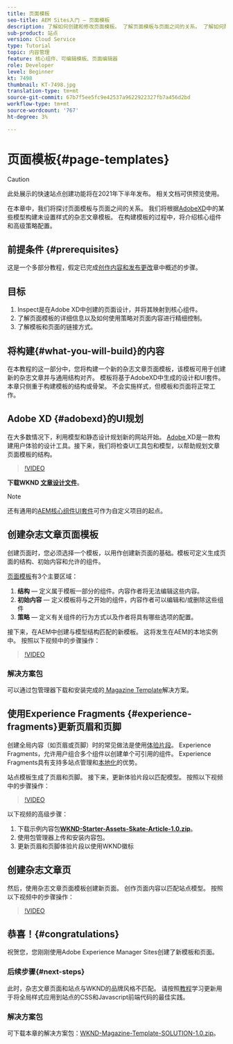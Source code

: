 ```yaml
---
title: 页面模板
seo-title: AEM Sites入门 — 页面模板
description: 了解如何创建和修改页面模板。 了解页面模板与页面之间的关系。 了解如何配置页面模板的策略以提供内容的精细管理和品牌一致性。  将基于Adobe XD的模型创建结构良好的杂志文章模板。
sub-product: 站点
version: Cloud Service
type: Tutorial
topic: 内容管理
feature: 核心组件、可编辑模板、页面编辑器
role: Developer
level: Beginner
kt: 7498
thumbnail: KT-7498.jpg
translation-type: tm+mt
source-git-commit: 67b7f5ee5fc9e42537a9622922327fb7a456d2bd
workflow-type: tm+mt
source-wordcount: '767'
ht-degree: 3%

---
```



# 页面模板{#page-templates}

>[!CAUTION]
>
> 此处展示的快速站点创建功能将在2021年下半年发布。 相关文档可供预览使用。

在本章中，我们将探讨页面模板与页面之间的关系。 我们将根据[AdobeXD](https://www.adobe.com/products/xd.html)中的某些模型构建未设置样式的杂志文章模板。 在构建模板的过程中，将介绍核心组件和高级策略配置。

## 前提条件 {#prerequisites}

这是一个多部分教程，假定已完成[创作内容和发布更改](./author-content-publish.md)章中概述的步骤。

## 目标

1. Inspect是在Adobe XD中创建的页面设计，并将其映射到核心组件。
1. 了解页面模板的详细信息以及如何使用策略对页面内容进行精细控制。
1. 了解模板和页面的链接方式。

## 将构建{#what-you-will-build}的内容

在本教程的这一部分中，您将构建一个新的杂志文章页面模板，该模板可用于创建新的杂志文章并与通用结构对齐。 模板将基于AdobeXD中生成的设计和UI套件。 本章只侧重于构建模板的结构或骨架。 不会实施样式，但模板和页面将正常工作。

## Adobe XD {#adobexd}的UI规划

在大多数情况下，利用模型和静态设计规划新的网站开始。 [Adobe ](https://www.adobe.com/products/xd.html) XD是一款构建用户体验的设计工具。接下来，我们将检查UI工具包和模型，以帮助规划文章页面模板的结构。

>[!VIDEO](https://video.tv.adobe.com/v/30214/?quality=12&learn=on)

**下载WKND [文章设计文件](https://github.com/adobe/aem-guides-wknd/releases/download/aem-guides-wknd-0.0.2/AEM_UI-kit-WKND-article-design.xd)**。

>[!NOTE]
>
> 还有通用的[AEM核心组件UI套件](https://experienceleague.adobe.com/docs/experience-manager-learn/assets/AEM-CoreComponents-UI-Kit.xd)可作为自定义项目的起点。

## 创建杂志文章页面模板

创建页面时，您必须选择一个模板，以用作创建新页面的基础。模板可定义生成页面的结构、初始内容和允许的组件。

[页面模板](https://experienceleague.adobe.com/docs/experience-manager-cloud-service/sites/authoring/features/templates.html)有3个主要区域：

1. **结构**  — 定义属于模板一部分的组件。内容作者将无法编辑这些内容。
1. **初始内容**  — 定义模板将与之开始的组件，内容作者可以编辑和/或删除这些组件
1. **策略**  — 定义有关组件的行为方式以及作者将具有哪些选项的配置。

接下来，在AEM中创建与模型结构匹配的新模板。 这将发生在AEM的本地实例中。 按照以下视频中的步骤操作：

>[!VIDEO](https://video.tv.adobe.com/v/332915/?quality=12&learn=on)

### 解决方案包

可以通过包管理器下载和安装完成的[ Magazine Template](assets/page-templates/WKND-Magazine-Template-SOLUTION-1.0.zip)解决方案。

## 使用Experience Fragments {#experience-fragments}更新页眉和页脚

创建全局内容（如页眉或页脚）时的常见做法是使用[体验片段](https://experienceleague.adobe.com/docs/experience-manager-learn/sites/experience-fragments/experience-fragments-feature-video-use.html)。 Experience Fragments，允许用户组合多个组件以创建单个可引用的组件。 Experience Fragments具有支持多站点管理和[本地化](https://experienceleague.adobe.com/docs/experience-manager-core-components/using/components/experience-fragment.html?lang=en#localized-site-structure)的优势。

站点模板生成了页眉和页脚。 接下来，更新体验片段以匹配模型。 按照以下视频中的步骤操作：

>[!VIDEO](https://video.tv.adobe.com/v/332916/?quality=12&learn=on)

以下视频的高级步骤：

1. 下载示例内容包&#x200B;**[WKND-Starter-Assets-Skate-Article-1.0.zip](assets/page-templates/WKND-Starter-Assets-Skate-Article-1.0.zip)**。
1. 使用包管理器上传和安装内容包。
1. 更新页眉和页脚体验片段以使用WKND徽标

## 创建杂志文章页

然后，使用杂志文章页面模板创建新页面。 创作页面内容以匹配站点模型。 按照以下视频中的步骤操作：

>[!VIDEO](https://video.tv.adobe.com/v/332917/?quality=12&learn=on)

## 恭喜！{#congratulations}

祝贺您，您刚刚使用Adobe Experience Manager Sites创建了新模板和页面。

### 后续步骤{#next-steps}

此时，杂志文章页面和站点与WKND的品牌风格不匹配。 请按照[教程](theming.md)学习更新用于将全局样式应用到站点的CSS和Javascript前端代码的最佳实践。

### 解决方案包

可下载本章的解决方案包：[WKND-Magazine-Template-SOLUTION-1.0.zip](assets/page-templates/WKND-Magazine-Template-SOLUTION-1.0.zip)。
